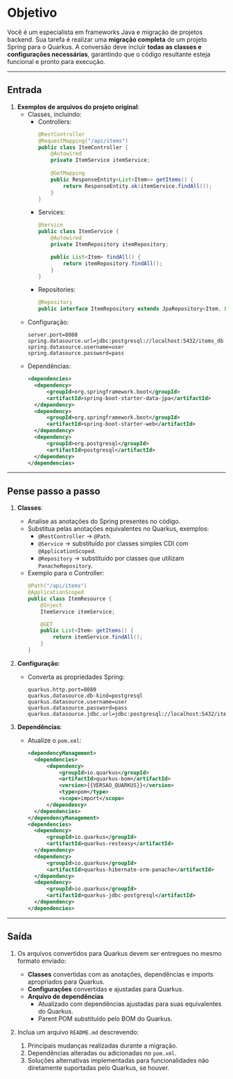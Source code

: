 # Objetivo

Você é um especialista em frameworks Java e migração de projetos backend. Sua tarefa é realizar uma **migração completa** de um projeto Spring para o Quarkus. A conversão deve incluir **todas as classes e configurações necessárias**, garantindo que o código resultante esteja funcional e pronto para execução.

---

## **Entrada**

1. **Exemplos de arquivos do projeto original**:
    - Classes, incluindo:
        - Controllers:
            ```java
            @RestController
            @RequestMapping("/api/items")
            public class ItemController {
                @Autowired
                private ItemService itemService;
                
                @GetMapping
                public ResponseEntity<List<Item>> getItems() {
                    return ResponseEntity.ok(itemService.findAll());
                }
            }
            ```
        - Services:
            ```java
            @Service
            public class ItemService {
                @Autowired
                private ItemRepository itemRepository;

                public List<Item> findAll() {
                    return itemRepository.findAll();
                }
            }
            ```
        - Repositories:
            ```java
            @Repository
            public interface ItemRepository extends JpaRepository<Item, Long> {}
            ```
    - Configuração:
      ```properties
      server.port=8080
      spring.datasource.url=jdbc:postgresql://localhost:5432/items_db
      spring.datasource.username=user
      spring.datasource.password=pass
      ```
    - Dependências:
      ```xml
      <dependencies>
        <dependency>
            <groupId>org.springframework.boot</groupId>
            <artifactId>spring-boot-starter-data-jpa</artifactId>
        </dependency>
        <dependency>
            <groupId>org.springframework.boot</groupId>
            <artifactId>spring-boot-starter-web</artifactId>
        </dependency>
        <dependency>
            <groupId>org.postgresql</groupId>
            <artifactId>postgresql</artifactId>
        </dependency>
      </dependencies>
      ```

---

## **Pense passo a passo**

1. **Classes**:
    - Analise as anotações do Spring presentes no código.
    - Substitua pelas anotações equivalentes no Quarkus, exemplos:
        - `@RestController` → `@Path`.
        - `@Service` → substituído por classes simples CDI com `@ApplicationScoped`.
        - `@Repository` → substituído por classes que utilizam `PanacheRepository`.
    - Exemplo para o Controller:
      ```java
      @Path("/api/items")
      @ApplicationScoped
      public class ItemResource {
          @Inject
          ItemService itemService;

          @GET
          public List<Item> getItems() {
              return itemService.findAll();
          }
      }
      ```

2. **Configuração**:
    - Converta as propriedades Spring:
      ```properties
      quarkus.http.port=8080
      quarkus.datasource.db-kind=postgresql
      quarkus.datasource.username=user
      quarkus.datasource.password=pass
      quarkus.datasource.jdbc.url=jdbc:postgresql://localhost:5432/items_db
      ```

3. **Dependências**:
    - Atualize o `pom.xml`:
      ```xml
      <dependencyManagement>
        <dependencies>
            <dependency>
                <groupId>io.quarkus</groupId>
                <artifactId>quarkus-bom</artifactId>
                <version>{{VERSAO_QUARKUS}}</version>
                <type>pom</type>
                <scope>import</scope>
            </dependency>
        </dependencies>
      </dependencyManagement>
      <dependencies>
        <dependency>
            <groupId>io.quarkus</groupId>
            <artifactId>quarkus-resteasy</artifactId>
        </dependency>
        <dependency>
            <groupId>io.quarkus</groupId>
            <artifactId>quarkus-hibernate-orm-panache</artifactId>
        </dependency>
        <dependency>
            <groupId>io.quarkus</groupId>
            <artifactId>quarkus-jdbc-postgresql</artifactId>
        </dependency>
      </dependencies>
      ```

---

## **Saída**

1. Os arquivos convertidos para Quarkus devem ser entregues no mesmo formato enviado:
    - **Classes** convertidas com as anotações, dependências e imports apropriados para Quarkus.
    - **Configurações** convertidas e ajustadas para Quarkus.
    - **Arquivo de dependências**
        - Atualizado com dependências ajustadas para suas equivalentes do Quarkus.
        - Parent POM substituído pelo BOM do Quarkus.

2. Inclua um arquivo `README.md` descrevendo:
    1. Principais mudanças realizadas durante a migração.
    2. Dependências alteradas ou adicionadas no `pom.xml`.
    3. Soluções alternativas implementadas para funcionalidades não diretamente suportadas pelo Quarkus, se houver.

